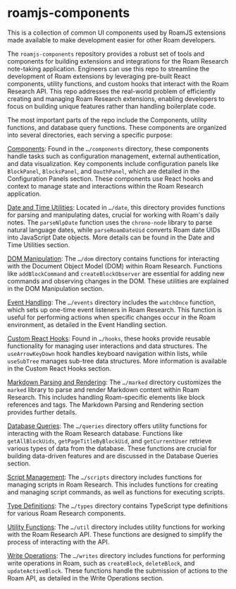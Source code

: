 # roamjs-components

This is a collection of common UI components used by RoamJS extensions made available to make development easier for other Roam developers.

The `roamjs-components` repository provides a robust set of tools and components for building extensions and integrations for the Roam Research note-taking application. Engineers can use this repo to streamline the development of Roam extensions by leveraging pre-built React components, utility functions, and custom hooks that interact with the Roam Research API. This repo addresses the real-world problem of efficiently creating and managing Roam Research extensions, enabling developers to focus on building unique features rather than handling boilerplate code.

The most important parts of the repo include the Components, utility functions, and database query functions. These components are organized into several directories, each serving a specific purpose:

[Components](https://github.com/RoamJS/roamjs-components/blob/main/docs/components.md): Found in the `…/components` directory, these components handle tasks such as configuration management, external authentication, and data visualization. Key components include configuration panels like `BlockPanel`, `BlocksPanel`, and `OauthPanel`, which are detailed in the Configuration Panels section. These components use React hooks and context to manage state and interactions within the Roam Research application.

[Date and Time Utilities](https://github.com/RoamJS/roamjs-components/blob/main/docs/date.md): Located in `…/date`, this directory provides functions for parsing and manipulating dates, crucial for working with Roam's daily notes. The `parseNlpDate` function uses the `chrono-node` library to parse natural language dates, while `parseRoamDateUid` converts Roam date UIDs into JavaScript Date objects. More details can be found in the Date and Time Utilities section.

[DOM Manipulation](https://github.com/RoamJS/roamjs-components/blob/main/docs/dom.md): The `…/dom` directory contains functions for interacting with the Document Object Model (DOM) within Roam Research. Functions like `addBlockCommand` and `createBlockObserver` are essential for adding new commands and observing changes in the DOM. These utilities are explained in the DOM Manipulation section.

[Event Handling](https://github.com/RoamJS/roamjs-components/blob/main/docs/events.md): The `…/events` directory includes the `watchOnce` function, which sets up one-time event listeners in Roam Research. This function is useful for performing actions when specific changes occur in the Roam environment, as detailed in the Event Handling section.

[Custom React Hooks](https://github.com/RoamJS/roamjs-components/blob/main/docs/hooks.md): Found in `…/hooks`, these hooks provide reusable functionality for managing user interactions and data structures. The `useArrowKeyDown` hook handles keyboard navigation within lists, while `useSubTree` manages sub-tree data structures. More information is available in the Custom React Hooks section.

[Markdown Parsing and Rendering](https://github.com/RoamJS/roamjs-components/blob/main/docs/marked.md): The `…/marked` directory customizes the `marked` library to parse and render Markdown content within Roam Research. This includes handling Roam-specific elements like block references and tags. The Markdown Parsing and Rendering section provides further details.

[Database Queries](https://github.com/RoamJS/roamjs-components/blob/main/docs/queries.md): The `…/queries` directory offers utility functions for interacting with the Roam Research database. Functions like `getAllBlockUids`, `getPageTitleByBlockUid`, and `getCurrentUser` retrieve various types of data from the database. These functions are crucial for building data-driven features and are discussed in the Database Queries section.

[Script Management](https://github.com/RoamJS/roamjs-components/blob/main/docs/scripts.md): The `…/scripts` directory includes functions for managing scripts in Roam Research. This includes functions for creating and managing script commands, as well as functions for executing scripts.

[Type Definitions](https://github.com/RoamJS/roamjs-components/blob/main/docs/types.md): The `…/types` directory contains TypeScript type definitions for various Roam Research components.

[Utility Functions](https://github.com/RoamJS/roamjs-components/blob/main/docs/util.md): The `…/util` directory includes utility functions for working with the Roam Research API. These functions are designed to simplify the process of interacting with the API.

[Write Operations](https://github.com/RoamJS/roamjs-components/blob/main/docs/writes.md): The `…/writes` directory includes functions for performing write operations in Roam, such as `createBlock`, `deleteBlock`, and `updateActiveBlock`. These functions handle the submission of actions to the Roam API, as detailed in the Write Operations section.
